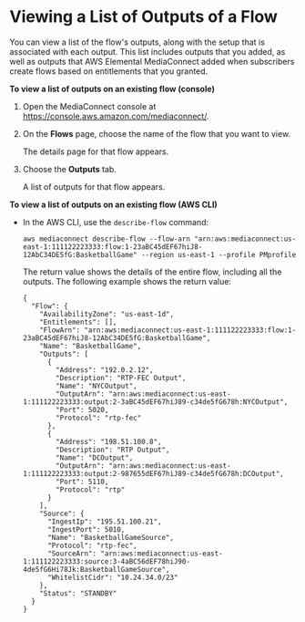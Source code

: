 # Viewing a List of Outputs of a Flow<a name="outputs-view-list"></a>

You can view a list of the flow's outputs, along with the setup that is associated with each output\. This list includes outputs that you added, as well as outputs that AWS Elemental MediaConnect added when subscribers create flows based on entitlements that you granted\.

**To view a list of outputs on an existing flow \(console\)**

1. Open the MediaConnect console at [https://console\.aws\.amazon\.com/mediaconnect/](https://console.aws.amazon.com/mediaconnect/)\.

1. On the **Flows** page, choose the name of the flow that you want to view\.

   The details page for that flow appears\.

1. Choose the **Outputs** tab\.

   A list of outputs for that flow appears\.

**To view a list of outputs on an existing flow \(AWS CLI\)**
+ In the AWS CLI, use the `describe-flow` command:

  ```
  aws mediaconnect describe-flow --flow-arn "arn:aws:mediaconnect:us-east-1:111122223333:flow:1-23aBC45dEF67hiJ8-12AbC34DE5fG:BasketballGame" --region us-east-1 --profile PMprofile
  ```

  The return value shows the details of the entire flow, including all the outputs\. The following example shows the return value:

  ```
  {
    "Flow": {
      "AvailabilityZone": "us-east-1d",
      "Entitlements": [],
      "FlowArn": "arn:aws:mediaconnect:us-east-1:111122223333:flow:1-23aBC45dEF67hiJ8-12AbC34DE5fG:BasketballGame",
      "Name": "BasketballGame",
      "Outputs": [
        {
          "Address": "192.0.2.12",
          "Description": "RTP-FEC Output",
          "Name": "NYCOutput",
          "OutputArn": "arn:aws:mediaconnect:us-east-1:111122223333:output:2-3aBC45dEF67hiJ89-c34de5fG678h:NYCOutput",
          "Port": 5020,
          "Protocol": "rtp-fec"
        },
        {
          "Address": "198.51.100.8",
          "Description": "RTP Output",
          "Name": "DCOutput",
          "OutputArn": "arn:aws:mediaconnect:us-east-1:111122223333:output:2-987655dEF67hiJ89-c34de5fG678h:DCOutput",
          "Port": 5110,
          "Protocol": "rtp"
        }
      ],
      "Source": {
        "IngestIp": "195.51.100.21",
        "IngestPort": 5010,
        "Name": "BasketballGameSource",
        "Protocol": "rtp-fec",
        "SourceArn": "arn:aws:mediaconnect:us-east-1:111122223333:source:3-4aBC56dEF78hiJ90-4de5fG6Hi78Jk:BasketballGameSource",
        "WhitelistCidr": "10.24.34.0/23"
      },
      "Status": "STANDBY"
    }
  }
  ```
